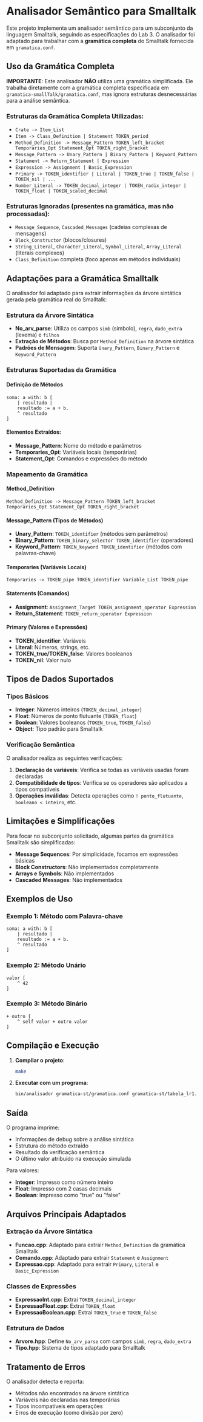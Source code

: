 # Analisador Semântico para Smalltalk

Este projeto implementa um analisador semântico para um subconjunto da linguagem Smalltalk, seguindo as especificações do Lab 3. O analisador foi adaptado para trabalhar com a **gramática completa** do Smalltalk fornecida em `gramatica.conf`.

## Uso da Gramática Completa

**IMPORTANTE**: Este analisador **NÃO** utiliza uma gramática simplificada. Ele trabalha diretamente com a gramática completa especificada em `gramatica-smallTalk/gramatica.conf`, mas ignora estruturas desnecessárias para a análise semântica.

### Estruturas da Gramática Completa Utilizadas:
- `Crate -> Item_List`
- `Item -> Class_Definition | Statement TOKEN_period`
- `Method_Definition -> Message_Pattern TOKEN_left_bracket Temporaries_Opt Statement_Opt TOKEN_right_bracket`
- `Message_Pattern -> Unary_Pattern | Binary_Pattern | Keyword_Pattern`
- `Statement -> Return_Statement | Expression`
- `Expression -> Assignment | Basic_Expression`
- `Primary -> TOKEN_identifier | Literal | TOKEN_true | TOKEN_false | TOKEN_nil | ...`
- `Number_Literal -> TOKEN_decimal_integer | TOKEN_radix_integer | TOKEN_float | TOKEN_scaled_decimal`

### Estruturas Ignoradas (presentes na gramática, mas não processadas):
- `Message_Sequence`, `Cascaded_Messages` (cadeias complexas de mensagens)
- `Block_Constructor` (blocos/closures)
- `String_Literal`, `Character_Literal`, `Symbol_Literal`, `Array_Literal` (literais complexos)
- `Class_Definition` completa (foco apenas em métodos individuais)

## Adaptações para a Gramática Smalltalk

O analisador foi adaptado para extrair informações da árvore sintática gerada pela gramática real do Smalltalk:

### Estrutura da Árvore Sintática
- **No_arv_parse**: Utiliza os campos `simb` (símbolo), `regra`, `dado_extra` (lexema) e `filhos`
- **Extração de Métodos**: Busca por `Method_Definition` na árvore sintática
- **Padrões de Mensagem**: Suporta `Unary_Pattern`, `Binary_Pattern` e `Keyword_Pattern`

### Estruturas Suportadas da Gramática

#### Definição de Métodos
```smalltalk
soma: a with: b [
    | resultado |
    resultado := a + b.
    ^ resultado
]
```

#### Elementos Extraídos:
- **Message_Pattern**: Nome do método e parâmetros
- **Temporaries_Opt**: Variáveis locais (temporárias) 
- **Statement_Opt**: Comandos e expressões do método

### Mapeamento da Gramática

#### Method_Definition
```
Method_Definition -> Message_Pattern TOKEN_left_bracket Temporaries_Opt Statement_Opt TOKEN_right_bracket
```

#### Message_Pattern (Tipos de Métodos)
- **Unary_Pattern**: `TOKEN_identifier` (métodos sem parâmetros)
- **Binary_Pattern**: `TOKEN_binary_selector TOKEN_identifier` (operadores)
- **Keyword_Pattern**: `TOKEN_keyword TOKEN_identifier` (métodos com palavras-chave)

#### Temporaries (Variáveis Locais)
```
Temporaries -> TOKEN_pipe TOKEN_identifier Variable_List TOKEN_pipe
```

#### Statements (Comandos)
- **Assignment**: `Assignment_Target TOKEN_assignment_operator Expression`
- **Return_Statement**: `TOKEN_return_operator Expression`

#### Primary (Valores e Expressões)
- **TOKEN_identifier**: Variáveis
- **Literal**: Números, strings, etc.
- **TOKEN_true/TOKEN_false**: Valores booleanos
- **TOKEN_nil**: Valor nulo

## Tipos de Dados Suportados

### Tipos Básicos
- **Integer**: Números inteiros (`TOKEN_decimal_integer`)
- **Float**: Números de ponto flutuante (`TOKEN_float`)
- **Boolean**: Valores booleanos (`TOKEN_true`, `TOKEN_false`)
- **Object**: Tipo padrão para Smalltalk

### Verificação Semântica

O analisador realiza as seguintes verificações:

1. **Declaração de variáveis**: Verifica se todas as variáveis usadas foram declaradas
2. **Compatibilidade de tipos**: Verifica se os operadores são aplicados a tipos compatíveis
3. **Operações inválidas**: Detecta operações como `! ponto_flutuante`, `booleano < inteiro`, etc.

## Limitações e Simplificações

Para focar no subconjunto solicitado, algumas partes da gramática Smalltalk são simplificadas:

- **Message Sequences**: Por simplicidade, focamos em expressões básicas
- **Block Constructors**: Não implementados completamente
- **Arrays e Symbols**: Não implementados
- **Cascaded Messages**: Não implementados

## Exemplos de Uso

### Exemplo 1: Método com Palavra-chave
```smalltalk
soma: a with: b [
    | resultado |
    resultado := a + b.
    ^ resultado
]
```

### Exemplo 2: Método Unário
```smalltalk
valor [
    ^ 42
]
```

### Exemplo 3: Método Binário
```smalltalk
+ outro [
    ^ self valor + outro valor
]
```

## Compilação e Execução

1. **Compilar o projeto**:
   ```bash
   make
   ```

2. **Executar com um programa**:
   ```bash
   bin/analisador gramatica-st/gramatica.conf gramatica-st/tabela_lr1.conf < entradas/entrada_exemplo.txt
   ```

## Saída

O programa imprime:
- Informações de debug sobre a análise sintática
- Estrutura do método extraído
- Resultado da verificação semântica
- O último valor atribuído na execução simulada

Para valores:
- **Integer**: Impresso como número inteiro
- **Float**: Impresso com 2 casas decimais
- **Boolean**: Impresso como "true" ou "false"

## Arquivos Principais Adaptados

### Extração da Árvore Sintática
- **Funcao.cpp**: Adaptado para extrair `Method_Definition` da gramática Smalltalk
- **Comando.cpp**: Adaptado para extrair `Statement` e `Assignment`
- **Expressao.cpp**: Adaptado para extrair `Primary`, `Literal` e `Basic_Expression`

### Classes de Expressões
- **ExpressaoInt.cpp**: Extrai `TOKEN_decimal_integer`
- **ExpressaoFloat.cpp**: Extrai `TOKEN_float`
- **ExpressaoBoolean.cpp**: Extrai `TOKEN_true` e `TOKEN_false`

### Estrutura de Dados
- **Arvore.hpp**: Define `No_arv_parse` com campos `simb`, `regra`, `dado_extra`
- **Tipo.hpp**: Sistema de tipos adaptado para Smalltalk

## Tratamento de Erros

O analisador detecta e reporta:
- Métodos não encontrados na árvore sintática
- Variáveis não declaradas nas temporárias
- Tipos incompatíveis em operações
- Erros de execução (como divisão por zero)

